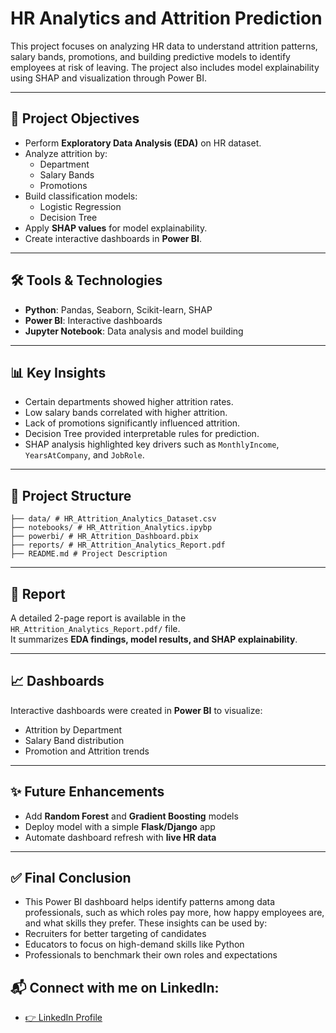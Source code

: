   # HR Analytics and Attrition Prediction

This project focuses on analyzing HR data to understand attrition patterns, salary bands, promotions, and building predictive models to identify employees at risk of leaving. The project also includes model explainability using SHAP and visualization through Power BI.

---

## 📌 Project Objectives

- Perform **Exploratory Data Analysis (EDA)** on HR dataset.
- Analyze attrition by:
  - Department
  - Salary Bands
  - Promotions
- Build classification models:
  - Logistic Regression
  - Decision Tree
- Apply **SHAP values** for model explainability.
- Create interactive dashboards in **Power BI**.

---

## 🛠️ Tools & Technologies

- **Python**: Pandas, Seaborn, Scikit-learn, SHAP  
- **Power BI**: Interactive dashboards  
- **Jupyter Notebook**: Data analysis and model building  

---

## 📊 Key Insights

- Certain departments showed higher attrition rates.
- Low salary bands correlated with higher attrition.
- Lack of promotions significantly influenced attrition.
- Decision Tree provided interpretable rules for prediction.
- SHAP analysis highlighted key drivers such as `MonthlyIncome`, `YearsAtCompany`, and `JobRole`.

---

## 📂 Project Structure

```
├── data/ # HR_Attrition_Analytics_Dataset.csv
├── notebooks/ # HR_Attrition_Analytics.ipybp
├── powerbi/ # HR_Attrition_Dashboard.pbix
├── reports/ # HR_Attrition_Analytics_Report.pdf
├── README.md # Project Description 
```

---

## 📑 Report

A detailed 2-page report is available in the `HR_Attrition_Analytics_Report.pdf/` file.  
It summarizes **EDA findings, model results, and SHAP explainability**.

---

## 📈 Dashboards

Interactive dashboards were created in **Power BI** to visualize:
- Attrition by Department  
- Salary Band distribution  
- Promotion and Attrition trends  

---

## ✨ Future Enhancements

- Add **Random Forest** and **Gradient Boosting** models  
- Deploy model with a simple **Flask/Django** app  
- Automate dashboard refresh with **live HR data**  

---

## ✅ Final Conclusion

- This Power BI dashboard helps identify patterns among data professionals, such as which roles pay more, how happy employees are, and what skills they prefer. These insights can be used by:
- Recruiters for better targeting of candidates
- Educators to focus on high-demand skills like Python
- Professionals to benchmark their own roles and expectations
  
## 📬 Connect with me on LinkedIn:

- <a href="https://www.linkedin.com/in/geetha-venkatesan2205/">👉 LinkedIn Profile</a>

